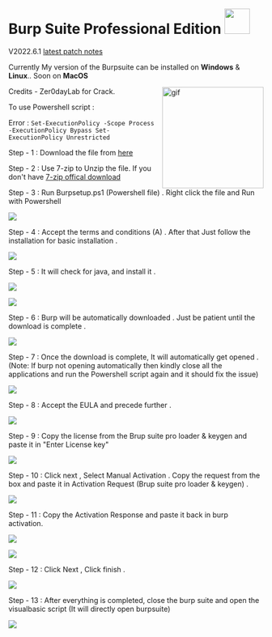 # Burp Suite Professional Edition <img src="Images/burpsuitelogo.png" width="50" height="50">

V2022.6.1 [latest patch notes](https://portswigger.net/burp/releases/professional-community-2023-6-1)

Currently My version of the Burpsuite can be installed on **Windows** & **Linux**.. Soon on  **MacOS**


<p><img align = "right" alt = "gif" src="https://github.com/XxRagulxX/Burpsuite_pro/blob/main/Images/hack.gif" width= "200" height= "200" /></p>

Credits - Zer0dayLab for Crack.  

To use Powershell script : 

Error : `Set-ExecutionPolicy -Scope Process -ExecutionPolicy Bypass Set-ExecutionPolicy Unrestricted`

Step - 1 : Download the file from [here](https://github.com/XxRagulxX/Burpsuite_pro/releases/tag/Build_2) 

Step - 2 : Use 7-zip to Unzip the file. If you don't have [7-zip offical download](https://www.7-zip.org/download.html) 

Step - 3 : Run Burpsetup.ps1 (Powershell file) . Right click the file and Run with Powershell 

![](Images/Burpsetup.png)

Step - 4 : Accept the terms and conditions (A) . After that Just follow the installation for basic installation . 

![](Images/TandC.png)

Step - 5 : It will check for java, and install it . 

![](Images/Java19.png)

![](Images/java.png)

Step - 6 : Burp will be automatically downloaded . Just be patient until the download is complete . 

![](Images/powershell.png)

Step - 7 : Once the download is complete, It will automatically get opened . (Note: If burp not opening automatically then kindly close all the applications and run the Powershell script again and it should fix the issue)

![](Images/burpstartup.png)

Step - 8 : Accept the EULA and precede further . 

![](Images/EULA.png)

Step - 9 : Copy the license from the Brup suite pro loader & keygen and paste it in "Enter License key" 

![](Images/License.png)

Step - 10 : Click next , Select Manual Activation . Copy the request from the box and paste it in Activation Request (Brup suite pro loader & keygen) . 

![](Images/Request.png)

Step - 11 : Copy the Activation Response and paste it back in burp activation.

![](Images/Responseget.png)

![](Images/ResponseActivate.png)

Step - 12 : Click Next , Click finish . 

![](Images/Burppro.png)

Step - 13 : After everything is completed, close the burp suite and open the visualbasic script (It will directly open burpsuite)

![](Images/VBscript.png)













